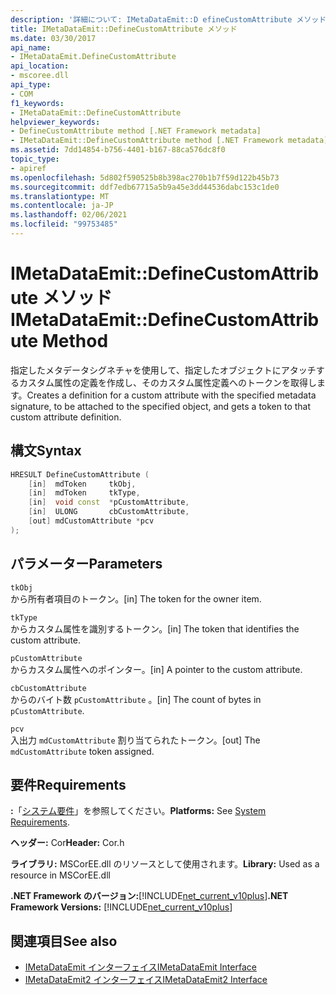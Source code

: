 ```yaml
---
description: '詳細について: IMetaDataEmit::D efineCustomAttribute メソッド'
title: IMetaDataEmit::DefineCustomAttribute メソッド
ms.date: 03/30/2017
api_name:
- IMetaDataEmit.DefineCustomAttribute
api_location:
- mscoree.dll
api_type:
- COM
f1_keywords:
- IMetaDataEmit::DefineCustomAttribute
helpviewer_keywords:
- DefineCustomAttribute method [.NET Framework metadata]
- IMetaDataEmit::DefineCustomAttribute method [.NET Framework metadata]
ms.assetid: 7dd14854-b756-4401-b167-88ca576dc8f0
topic_type:
- apiref
ms.openlocfilehash: 5d802f590525b8b398ac270b1b7f59d122b45b73
ms.sourcegitcommit: ddf7edb67715a5b9a45e3dd44536dabc153c1de0
ms.translationtype: MT
ms.contentlocale: ja-JP
ms.lasthandoff: 02/06/2021
ms.locfileid: "99753485"
---
```

# <a name="imetadataemitdefinecustomattribute-method"></a><span data-ttu-id="86044-103">IMetaDataEmit::DefineCustomAttribute メソッド</span><span class="sxs-lookup"><span data-stu-id="86044-103">IMetaDataEmit::DefineCustomAttribute Method</span></span>

<span data-ttu-id="86044-104">指定したメタデータシグネチャを使用して、指定したオブジェクトにアタッチするカスタム属性の定義を作成し、そのカスタム属性定義へのトークンを取得します。</span><span class="sxs-lookup"><span data-stu-id="86044-104">Creates a definition for a custom attribute with the specified metadata signature, to be attached to the specified object, and gets a token to that custom attribute definition.</span></span>  
  
## <a name="syntax"></a><span data-ttu-id="86044-105">構文</span><span class="sxs-lookup"><span data-stu-id="86044-105">Syntax</span></span>  
  
```cpp  
HRESULT DefineCustomAttribute (
    [in]  mdToken     tkObj,
    [in]  mdToken     tkType,
    [in]  void const  *pCustomAttribute,
    [in]  ULONG       cbCustomAttribute,
    [out] mdCustomAttribute *pcv
);  
```  
  
## <a name="parameters"></a><span data-ttu-id="86044-106">パラメーター</span><span class="sxs-lookup"><span data-stu-id="86044-106">Parameters</span></span>  

 `tkObj`  
 <span data-ttu-id="86044-107">から所有者項目のトークン。</span><span class="sxs-lookup"><span data-stu-id="86044-107">[in] The token for the owner item.</span></span>  
  
 `tkType`  
 <span data-ttu-id="86044-108">からカスタム属性を識別するトークン。</span><span class="sxs-lookup"><span data-stu-id="86044-108">[in] The token that identifies the custom attribute.</span></span>  
  
 `pCustomAttribute`  
 <span data-ttu-id="86044-109">からカスタム属性へのポインター。</span><span class="sxs-lookup"><span data-stu-id="86044-109">[in] A pointer to the custom attribute.</span></span>  
  
 `cbCustomAttribute`  
 <span data-ttu-id="86044-110">からのバイト数 `pCustomAttribute` 。</span><span class="sxs-lookup"><span data-stu-id="86044-110">[in] The count of bytes in `pCustomAttribute`.</span></span>  
  
 `pcv`  
 <span data-ttu-id="86044-111">入出力 `mdCustomAttribute` 割り当てられたトークン。</span><span class="sxs-lookup"><span data-stu-id="86044-111">[out] The `mdCustomAttribute` token assigned.</span></span>  
  
## <a name="requirements"></a><span data-ttu-id="86044-112">要件</span><span class="sxs-lookup"><span data-stu-id="86044-112">Requirements</span></span>  

 <span data-ttu-id="86044-113">**:**「[システム要件](../../get-started/system-requirements.md)」を参照してください。</span><span class="sxs-lookup"><span data-stu-id="86044-113">**Platforms:** See [System Requirements](../../get-started/system-requirements.md).</span></span>  
  
 <span data-ttu-id="86044-114">**ヘッダー:** Cor</span><span class="sxs-lookup"><span data-stu-id="86044-114">**Header:** Cor.h</span></span>  
  
 <span data-ttu-id="86044-115">**ライブラリ:** MSCorEE.dll のリソースとして使用されます。</span><span class="sxs-lookup"><span data-stu-id="86044-115">**Library:** Used as a resource in MSCorEE.dll</span></span>  
  
 <span data-ttu-id="86044-116">**.NET Framework のバージョン:**[!INCLUDE[net_current_v10plus](../../../../includes/net-current-v10plus-md.md)]</span><span class="sxs-lookup"><span data-stu-id="86044-116">**.NET Framework Versions:** [!INCLUDE[net_current_v10plus](../../../../includes/net-current-v10plus-md.md)]</span></span>  
  
## <a name="see-also"></a><span data-ttu-id="86044-117">関連項目</span><span class="sxs-lookup"><span data-stu-id="86044-117">See also</span></span>

- [<span data-ttu-id="86044-118">IMetaDataEmit インターフェイス</span><span class="sxs-lookup"><span data-stu-id="86044-118">IMetaDataEmit Interface</span></span>](imetadataemit-interface.md)
- [<span data-ttu-id="86044-119">IMetaDataEmit2 インターフェイス</span><span class="sxs-lookup"><span data-stu-id="86044-119">IMetaDataEmit2 Interface</span></span>](imetadataemit2-interface.md)
